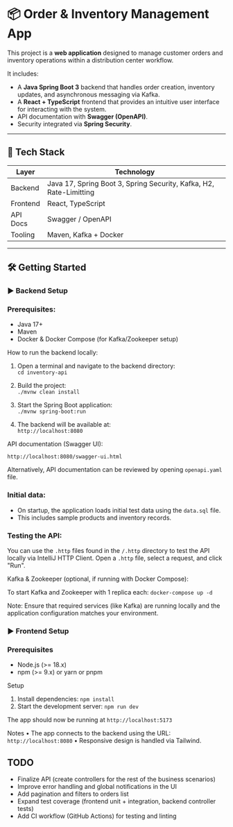 # 📦 Order & Inventory Management App

This project is a **web application** designed to manage customer orders and inventory operations within a distribution center workflow.

It includes:
- A **Java Spring Boot 3** backend that handles order creation, inventory updates, and asynchronous messaging via Kafka.
- A **React + TypeScript** frontend that provides an intuitive user interface for interacting with the system.
- API documentation with **Swagger (OpenAPI)**.
- Security integrated via **Spring Security**.

---

## 🚀 Tech Stack

| Layer     | Technology                                               |
|-----------|----------------------------------------------------------|
| Backend   | Java 17, Spring Boot 3, Spring Security, Kafka, H2, Rate-Limitting |
| Frontend  | React, TypeScript                                 |
| API Docs  | Swagger / OpenAPI                                        |
| Tooling   | Maven, Kafka + Docker                       |

---

## 🛠️ Getting Started

### ▶️ Backend Setup

### Prerequisites:
- Java 17+
- Maven
- Docker & Docker Compose (for Kafka/Zookeeper setup)

How to run the backend locally:

1. Open a terminal and navigate to the backend directory:  
   ```cd inventory-api```

2. Build the project:  
   ```./mvnw clean install```

3. Start the Spring Boot application:  
   ```./mvnw spring-boot:run```

4. The backend will be available at:  
   ```http://localhost:8080```

API documentation (Swagger UI):

  ```http://localhost:8080/swagger-ui.html```

Alternatively, API documentation can be reviewed by opening ```openapi.yaml``` file.

### Initial data:
- On startup, the application loads initial test data using the `data.sql` file.
- This includes sample products and inventory records.

### Testing the API:
You can use the `.http` files found in the `/.http` directory to test the API locally
via IntelliJ HTTP Client. Open a `.http` file, select a request, and click "Run".

Kafka & Zookeeper (optional, if running with Docker Compose):

To start Kafka and Zookeeper with 1 replica each:
   ```docker-compose up -d```

Note:
Ensure that required services (like Kafka) are running locally 
and the application configuration matches your environment.

### ▶️ Frontend Setup

### Prerequisites
- Node.js (>= 18.x)
- npm (>= 9.x) or yarn or pnpm

Setup
1. Install dependencies:  ```npm install```
2. Start the development server:  ```npm run dev```

The app should now be running at ```http://localhost:5173```

Notes
	•	The app connects to the backend using the URL: ```http://localhost:8080```
	•	Responsive design is handled via Tailwind.

## TODO

- Finalize API (create controllers for the rest of the business scenarios)
- Improve error handling and global notifications in the UI
- Add pagination and filters to orders list
- Expand test coverage (frontend unit + integration, backend controller tests)
- Add CI workflow (GitHub Actions) for testing and linting
